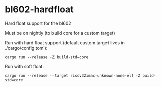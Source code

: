 # bl602-hardfloat
Hard float support for the bl602

Must be on nightly (to build core for a custom target)

Run with hard float support (default custom target lives in ./cargo/config.toml):

```cargo run --release -Z build-std=core```

Run with soft float:

```cargo run --release --target riscv32imac-unknown-none-elf -Z build-std=core```
